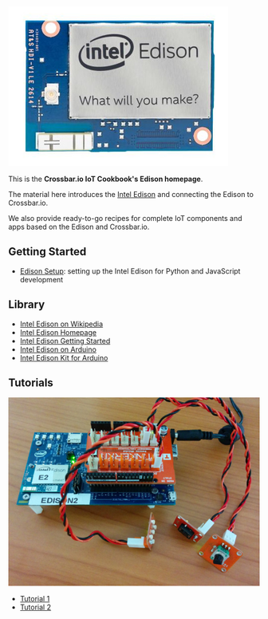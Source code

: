 <div class="topimage_container">
    <img id="cookbook_home_topimage" src="/static/img/iotcookbook/edison/edison.jpg" alt="" class="header_img" />
</div>

This is the **Crossbar.io IoT Cookbook's Edison homepage**.

The material here introduces the [Intel Edison](https://www-ssl.intel.com/content/www/us/en/do-it-yourself/edison.html) and connecting the Edison to Crossbar.io.

We also provide ready-to-go recipes for complete IoT components and apps based on the Edison and Crossbar.io.

## Getting Started

* [Edison Setup](Intel-Edison-Setup): setting up the Intel Edison for Python and JavaScript development

## Library

* [Intel Edison on Wikipedia](https://en.wikipedia.org/wiki/Intel_Edison)
* [Intel Edison Homepage](https://www-ssl.intel.com/content/www/us/en/do-it-yourself/edison.html)
* [Intel Edison Getting Started](https://software.intel.com/en-us/iot/library/edison-getting-started)
* [Intel Edison on Arduino](https://www.arduino.cc/en/ArduinoCertified/IntelEdison)
* [Intel Edison Kit for Arduino](http://download.intel.com/support/edison/sb/edisonarduino_hg_331191007.pdf)


## Tutorials

<img src="/static/img/iotcookbook/edison/edison_with_tinkerkit.jpg" alt="">

* [Tutorial 1](https://github.com/crossbario/crossbarexamples/tree/master/iotcookbook/device/edison/tutorial/tutorial1)
* [Tutorial 2](https://github.com/crossbario/crossbarexamples/tree/master/iotcookbook/device/edison/tutorial/tutorial2)

